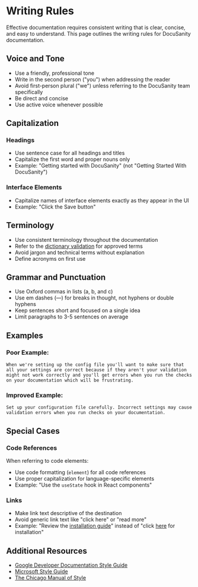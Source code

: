 
# Writing Rules

Effective documentation requires consistent writing that is clear, concise, and easy to understand. This page outlines the writing rules for DocuSanity documentation.

## Voice and Tone

- Use a friendly, professional tone
- Write in the second person ("you") when addressing the reader
- Avoid first-person plural ("we") unless referring to the DocuSanity team specifically
- Be direct and concise
- Use active voice whenever possible

## Capitalization

### Headings

- Use sentence case for all headings and titles
- Capitalize the first word and proper nouns only
- Example: "Getting started with DocuSanity" (not "Getting Started With DocuSanity")

### Interface Elements

- Capitalize names of interface elements exactly as they appear in the UI
- Example: "Click the Save button"

## Terminology

- Use consistent terminology throughout the documentation
- Refer to the [dictionary validation](/docs/dictionary-validation) for approved terms
- Avoid jargon and technical terms without explanation
- Define acronyms on first use

## Grammar and Punctuation

- Use Oxford commas in lists (a, b, and c)
- Use em dashes (—) for breaks in thought, not hyphens or double hyphens
- Keep sentences short and focused on a single idea
- Limit paragraphs to 3-5 sentences on average

## Examples

### Poor Example:

```
When we're setting up the config file you'll want to make sure that all your settings are correct because if they aren't your validation might not work correctly and you'll get errors when you run the checks on your documentation which will be frustrating.
```

### Improved Example:

```
Set up your configuration file carefully. Incorrect settings may cause validation errors when you run checks on your documentation.
```

## Special Cases

### Code References

When referring to code elements:

- Use code formatting (`element`) for all code references
- Use proper capitalization for language-specific elements
- Example: "Use the `useState` hook in React components"

### Links

- Make link text descriptive of the destination
- Avoid generic link text like "click here" or "read more"
- Example: "Review the [installation guide](/docs/installation)" instead of "click [here](/docs/installation) for installation"

## Additional Resources

- [Google Developer Documentation Style Guide](https://developers.google.com/style)
- [Microsoft Style Guide](https://docs.microsoft.com/style-guide/)
- [The Chicago Manual of Style](https://www.chicagomanualofstyle.org/)

